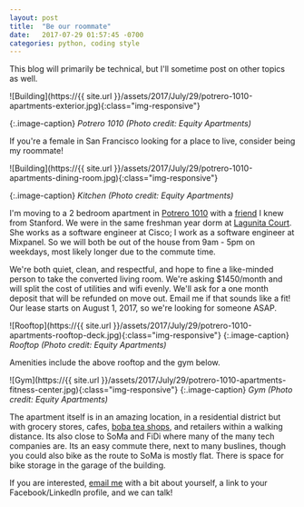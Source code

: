 ```yaml
---
layout: post
title:  "Be our roommate"
date:   2017-07-29 01:57:45 -0700
categories: python, coding style
---
```


This blog will primarily be technical, but I'll sometime post
on other topics as well.

![Building](https://{{ site.url }}/assets/2017/July/29/potrero-1010-apartments-exterior.jpg){:class="img-responsive"}

{:.image-caption}
*Potrero 1010 (Photo credit: Equity Apartments)*

If you're a female in San Francisco looking for a place to live,
consider being my roommate!

![Building](https://{{ site.url }}/assets/2017/July/29/potrero-1010-apartments-dining-room.jpg){:class="img-responsive"}

{:.image-caption}
*Kitchen (Photo credit: Equity Apartments)*

I'm moving to a 2 bedroom apartment in [Potrero 1010](http://www.equityapartments.com/san-francisco/potrero-hill/potrero-1010-apartments) 
with a [friend](http://www.juliaguenther.co/#/) I knew from Stanford.
We were in the same freshman year dorm at 
[Lagunita Court](https://rde.stanford.edu/studenthousing/lagunita-court).
She works as a software engineer at Cisco; I work as a software engineer at Mixpanel.
So we will both be out of the house from 9am - 5pm on weekdays, most likely longer
due to the commute time. 

We're both quiet, clean, and respectful,
and hope to fine a like-minded person to take the converted living room.
We're asking $1450/month and will split the cost of utilities and wifi evenly.
We'll ask for a one month deposit that will be refunded on move out. 
Email me if that sounds like a fit! 
Our lease starts on August 1, 2017, so we're looking for someone ASAP.

![Rooftop](https://{{ site.url }}/assets/2017/July/29/potrero-1010-apartments-rooftop-deck.jpg){:class="img-responsive"}
{:.image-caption}
*Rooftop (Photo credit: Equity Apartments)*

Amenities include the above rooftop and the gym below. 

![Gym](https://{{ site.url }}/assets/2017/July/29/potrero-1010-apartments-fitness-center.jpg){:class="img-responsive"}
{:.image-caption}
*Gym (Photo credit: Equity Apartments)*

The apartment itself is in an amazing location, in a residential district 
but with grocery stores, cafes, [boba tea shops](http://www.bobaguys.com/), 
and retailers within a walking distance. 
Its also close to SoMa and FiDi where many of the many tech companies are.
Its an easy commute there, next to many buslines, 
though you could also bike as the route to SoMa is mostly flat.
There is space for bike storage in the garage of the building. 

If you are interested, [email me](lkloh2410@gmail.com) with a bit about yourself, a link
to your Facebook/LinkedIn profile, and we can talk! 










